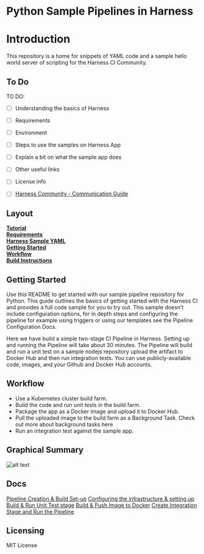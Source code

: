 # Python Sample Pipelines in Harness

Introduction
========================
This repository is a home for snippets of YAML code and a sample hello world server of scripting for the Harness CI Community.

## To Do

TO DO:
- [ ] Understanding the basics of Harness 
- [ ] Requirements
- [ ] Environment
- [ ] Steps to use the samples on Harness App
- [ ] Explain a bit on what the sample app does
- [ ] Other useful links
- [ ] License info
- [ ] [Harness Community - Communication Guide](https://github.com/harness-community/overview/blob/main/community_communication_guide.rst)


## Layout

**[Tutorial](docs/tutorial.md)**<br>
**[Requirements](docs/requirements.md)**<br>
**[Harness Sample YAML](https://github.com/harness-community/python-pipeline-samples/blob/main/.harness/input.yaml)**<br>
**[Getting Started](#GettingStarted)**<br>
**[Workflow](#Workflow)**<br>
**[Build Instructions](docs/tutorial.md)**<br>

## Getting Started

Use this README to get started with our sample pipeline repository for Python. This guide outlines the basics of getting started with the Harness CI and provides a full code sample for you to try out. This sample doesn’t include configuration options, for in depth steps and configuring the pipeline for example using triggers or using our templates see the Pipeline Configuration Docs.

Here we have build a simple two-stage CI Pipeline in Harness. Setting up and running the Pipeline will take about 30 minutes. The Pipeline will build and run a unit test on a sample nodejs repository upload the artifact to Docker Hub and then run integration tests. You can use publicly-available code, images, and your Github and Docker Hub accounts.

## Workflow
- Use a Kubernetes cluster build farm.
- Build the code and run unit tests in the build farm.
- Package the app as a Docker image and upload it to Docker Hub.
- Pull the uploaded image to the build farm as a Background Task. Check out more about background tasks here
- Run an integration test against the sample app.

## Graphical Summary

![alt text](https://files.helpdocs.io/i5nl071jo5/articles/x0d77ktjw8/1611599684642/image.png)

## Docs

[Pipeline Creation & Build Set-up](tutorial.md)
[Configuring the infrastructure & setting up Build & Run Unit Test stage](build.md)
[Build & Push Image to Docker](DockerPush.md)
[Create Integration Stage and Run the Pipeline](Integeration.md)

## Licensing

MIT License

